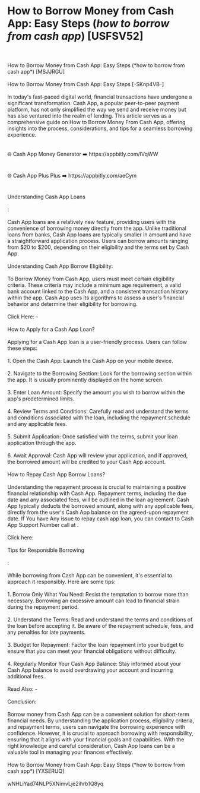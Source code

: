 # How to Borrow Money from Cash App: Easy Steps (*how to borrow from cash app*) [USFSV52]
<br>
<br>How to Borrow Money from Cash App: Easy Steps (*how to borrow from cash app*) [MSJJRGU]
<br>
<br>How to Borrow Money from Cash App: Easy Steps [-SKnp4VB-]
<br>
<br>In today's fast-paced digital world, financial transactions have undergone a significant transformation. Cash App, a popular peer-to-peer payment platform, has not only simplified the way we send and receive money but has also ventured into the realm of lending. This article serves as a comprehensive guide on How to Borrow Money From Cash App, offering insights into the process, considerations, and tips for a seamless borrowing experience.
<br>
<br>
<br>🌐 Cash App Money Generator ➡️ https://appbitly.com/IVqWW

<br>
<br>
<br>🌐 Cash App Plus Plus ➡️ https://appbitly.com/aeCym

<br>
<br>
<br>Understanding Cash App Loans
<br>
<br>:
<br>
<br>Cash App loans are a relatively new feature, providing users with the convenience of borrowing money directly from the app. Unlike traditional loans from banks, Cash App loans are typically smaller in amount and have a straightforward application process. Users can borrow amounts ranging from $20 to $200, depending on their eligibility and the terms set by Cash App.
<br>
<br>Understanding Cash App Borrow Eligibility:
<br>
<br>To Borrow Money from Cash App, users must meet certain eligibility criteria. These criteria may include a minimum age requirement, a valid bank account linked to the Cash App, and a consistent transaction history within the app. Cash App uses its algorithms to assess a user's financial behavior and determine their eligibility for borrowing.
<br>
<br>Click Here: -
<br>
<br>How to Apply for a Cash App Loan?
<br>
<br>Applying for a Cash App loan is a user-friendly process. Users can follow these steps:
<br>
<br>1. Open the Cash App: Launch the Cash App on your mobile device.
<br>
<br>2. Navigate to the Borrowing Section: Look for the borrowing section within the app. It is usually prominently displayed on the home screen.
<br>
<br>3. Enter Loan Amount: Specify the amount you wish to borrow within the app's predetermined limits.
<br>
<br>4. Review Terms and Conditions: Carefully read and understand the terms and conditions associated with the loan, including the repayment schedule and any applicable fees.
<br>
<br>5. Submit Application: Once satisfied with the terms, submit your loan application through the app.
<br>
<br>6. Await Approval: Cash App will review your application, and if approved, the borrowed amount will be credited to your Cash App account.
<br>
<br>How to Repay Cash App Borrow Loans?
<br>
<br>Understanding the repayment process is crucial to maintaining a positive financial relationship with Cash App. Repayment terms, including the due date and any associated fees, will be outlined in the loan agreement. Cash App typically deducts the borrowed amount, along with any applicable fees, directly from the user's Cash App balance on the agreed-upon repayment date. If You have Any issue to repay cash app loan, you can contact to Cash App Support Number call at .
<br>
<br>Click here:
<br>
<br>Tips for Responsible Borrowing
<br>
<br>:
<br>
<br>While borrowing from Cash App can be convenient, it's essential to approach it responsibly. Here are some tips:
<br>
<br>1. Borrow Only What You Need: Resist the temptation to borrow more than necessary. Borrowing an excessive amount can lead to financial strain during the repayment period.
<br>
<br>2. Understand the Terms: Read and understand the terms and conditions of the loan before accepting it. Be aware of the repayment schedule, fees, and any penalties for late payments.
<br>
<br>3. Budget for Repayment: Factor the loan repayment into your budget to ensure that you can meet your financial obligations without difficulty.
<br>
<br>4. Regularly Monitor Your Cash App Balance: Stay informed about your Cash App balance to avoid overdrawing your account and incurring additional fees.
<br>
<br>Read Also: -
<br>
<br>Conclusion:
<br>
<br>Borrow money from Cash App can be a convenient solution for short-term financial needs. By understanding the application process, eligibility criteria, and repayment terms, users can navigate the borrowing experience with confidence. However, it is crucial to approach borrowing with responsibility, ensuring that it aligns with your financial goals and capabilities. With the right knowledge and careful consideration, Cash App loans can be a valuable tool in managing your finances effectively.
<br>
<br>How to Borrow Money from Cash App: Easy Steps (*how to borrow from cash app*) [YXSERUQ]
<br>
<br>wNHLiYad74NLP5XNimvLje2ihrb1Q8yq
<br>
<br>
